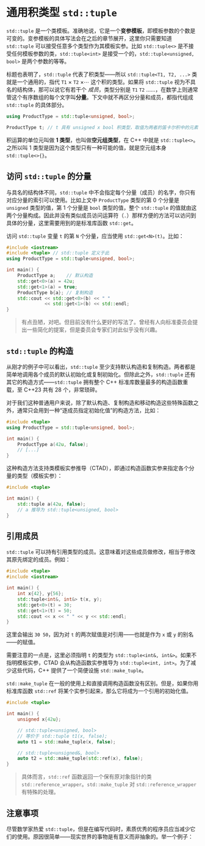 # 通用积类型 `std::tuple`

`std::tuple` 是一个类模板。准确地说，它是一个**变参模板**，即模板参数的个数是可变的。变参模板的具体写法会在之后的章节展开，这里你只需要知道 `std::tuple` 可以接受任意多个类型作为其模板实参。比如 `std::tuple<>` 是不接受任何模板参数的类，`std::tuple<int>` 是接受一个的，`std::tuple<unsigned, bool>` 是两个参数的等等。

标题也表明了，`std::tuple` 代表了积类型——所以 `std::tuple<T1, T2, ...>` 类就是一个通用的，指代 `T1` $\times$ `T2` $\times \cdots$ 这个积的类型。如果将 `std::tuple` 视为不具名的结构体，那可以说它有若干个 *成员*，类型分别是 `T1` `T2` ……，在数学上则通常管这个有序数组的每个文字叫**分量**。下文中就不再区分分量和成员，都指代组成 `std::tuple` 的具体部分。
```cpp
using ProductType = std::tuple<unsigned, bool>;

ProductType t; // t 具有 unsigned x bool 积类型，取值为两者的笛卡尔积中的元素
```

积运算的单位元叫做 **1 类型**，也叫做**空元组类型**，在 C++ 中就是 `std::tuple<>`。之所以叫 1 类型是因为这个类型只有一种可能的值，就是空元组本身 `std::tuple<>{}`。

## 访问 `std::tuple` 的分量

与具名的结构体不同，`std::tuple` 中不会指定每个分量（成员）的名字，你只有对应分量的索引可以使用。比如上文中 `ProductType` 类型的第 0 个分量是 `unsigned` 类型的值，第 1 个分量是 `bool` 类型的值，整个 `std::tuple` 的值就由这两个分量构成。因此并没有类似成员访问运算符（`.`）那样方便的方法可以访问到具体的分量，这里需要用到的是标准库函数 `std::get`。

访问 `std::tuple` 变量 `t` 的第 `N` 个分量，应当使用 `std::get<N>(t)`。比如：

```cpp codemo
#include <iostream>
#include <tuple> // std::tuple 定义于此
using ProductType = std::tuple<unsigned, bool>;

int main() {
    ProductType a;    // 默认构造
    std::get<0>(a) = 42u;
    std::get<1>(a) = true;
    ProductType b{a}; // 复制构造
    std::cout << std::get<0>(b) << " "
              << std::get<1>(b) << std::endl;
}
```

> 有点丑陋，对吧。但目前没有什么更好的写法了。曾经有人向标准委员会提出一些简化的提案，但是委员会专家们对此似乎没有兴趣。

## `std::tuple` 的构造

从刚才的例子中可以看出，`std::tuple` 至少支持默认构造和复制构造。两者都是简单地调用各个成员的默认初始化或复制初始化。但除此之外，`std::tuple` 还有其它的构造方式——`std::tuple` 拥有整个 C++ 标准库数量最多的构造函数重载，至 C++23 共有 28 个，非常琐碎。

对于我们这种普通用户来说，除了默认构造、复制构造和移动构造这些特殊函数之外，通常只会用到一种“逐成员指定初始化值”的构造方法，比如：

```cpp
#include <tuple>
using ProductType = std::tuple<unsigned, bool>;

int main() {
    ProductType a(42u, false);
    // [...]
}
```

这种构造方法支持类模板实参推导（CTAD），即通过构造函数实参来指定各个分量的类型（模板实参）：

```cpp
#include <tuple>

int main() {
    std::tuple a(42u, false);
    // a 推导为 std::tuple<unsigned, bool>
}
```

## 引用成员

`std::tuple` 可以持有引用类型的成员。这意味着对这些成员做修改，相当于修改其原先绑定的成员。例如：

```cpp codemo
#include <tuple>
#include <iostream>

int main() {
    int x{42}, y{56};
    std::tuple<int&, int&> t(x, y);
    std::get<0>(t) = 30;
    std::get<1>(t) = 50;
    std::cout << x << " " << y << std::endl;
}
```

这里会输出 `30 50`，因为对 `t` 的两次赋值是对引用——也就是作为 `x` 或 `y` 的别名——的赋值。

需要注意的一点是，这里必须指明 `t` 的类型为 `std::tuple<int&, int&>`。如果不指明模板实参，CTAD 会从构造函数实参推导为 `std::tuple<int, int>`。为了减少这些代码，C++ 提供了一个简便设施 `std::make_tuple`。

`std::make_tuple` 在一般的使用上和直接调用构造函数没有区别。但是，如果你用标准库函数 `std::ref` 将某个实参引起来，那么它将成为一个引用的初始化值。

```cpp codemo
#include <tuple>

int main() {
    unsigned x{42u};

    // std::tuple<unsigned, bool>
    // 等价于 std::tuple t1(x, false);
    auto t1 = std::make_tuple(x, false);

    // std::tuple<unsigned&, bool>
    auto t2 = std::make_tuple(std::ref(x), false);
}
```

> 具体而言，`std::ref` 函数返回一个保有原对象指针的类 `std::reference_wrapper`。`std::make_tuple` 对 `std::reference_wrapper` 有特殊的处理。

## 注意事项

尽管数学家热爱 `std::tuple`，但是在编写代码时，素质优秀的程序员应当减少它们的使用。原因很简单——现实世界的事物是有意义而非抽象的。举一个例子：

```cpp

```
